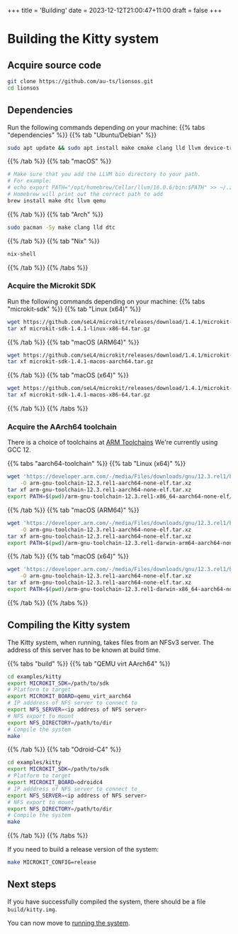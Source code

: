 +++
title = 'Building'
date = 2023-12-12T21:00:47+11:00
draft = false
+++

# Building the Kitty system

## Acquire source code

```sh
git clone https://github.com/au-ts/lionsos.git
cd lionsos
```

## Dependencies

Run the following commands depending on your machine:
{{% tabs "dependencies" %}}
{{% tab "Ubuntu/Debian" %}}
```sh
sudo apt update && sudo apt install make cmake clang lld llvm device-tree-compiler unzip git qemu-system-arm
```
{{% /tab %}}
{{% tab "macOS" %}}
```sh
# Make sure that you add the LLVM bin directory to your path.
# For example:
# echo export PATH="/opt/homebrew/Cellar/llvm/16.0.6/bin:$PATH" >> ~/.zshrc
# Homebrew will print out the correct path to add
brew install make dtc llvm qemu
```
{{% /tab %}}
{{% tab "Arch" %}}
```sh
sudo pacman -Sy make clang lld dtc
```
{{% /tab %}}
{{% tab "Nix" %}}
```sh
nix-shell
```
{{% /tab %}}
{{% /tabs %}}

### Acquire the Microkit SDK

Run the following commands depending on your machine:
{{% tabs "microkit-sdk" %}}
{{% tab "Linux (x64)" %}}

```sh
wget https://github.com/seL4/microkit/releases/download/1.4.1/microkit-sdk-1.4.1-linux-x86-64.tar.gz
tar xf microkit-sdk-1.4.1-linux-x86-64.tar.gz
```
{{% /tab %}}
{{% tab "macOS (ARM64)" %}}
```sh
wget https://github.com/seL4/microkit/releases/download/1.4.1/microkit-sdk-1.4.1-macos-aarch64.tar.gz
tar xf microkit-sdk-1.4.1-macos-aarch64.tar.gz
```
{{% /tab %}}
{{% tab "macOS (x64)" %}}
```sh
wget https://github.com/seL4/microkit/releases/download/1.4.1/microkit-sdk-1.4.1-macos-x86-64.tar.gz
tar xf microkit-sdk-1.4.1-macos-x86-64.tar.gz
```
{{% /tab %}}
{{% /tabs %}}

### Acquire the AArch64 toolchain

There is a choice of toolchains at [ARM Toolchains](https://developer.arm.com/downloads/-/arm-gnu-toolchain-downloads)
We're currently using GCC 12.

{{% tabs "aarch64-toolchain" %}}
{{% tab "Linux (x64)" %}}

```sh
wget 'https://developer.arm.com/-/media/Files/downloads/gnu/12.3.rel1/binrel/arm-gnu-toolchain-12.3.rel1-x86_64-aarch64-none-elf.tar.xz?rev=a8bbb76353aa44a69ce6b11fd560142d&hash=20124930455F791137DDEA1F0AF79B10' \
    -O arm-gnu-toolchain-12.3.rel1-aarch64-none-elf.tar.xz
tar xf arm-gnu-toolchain-12.3.rel1-aarch64-none-elf.tar.xz
export PATH=$(pwd)/arm-gnu-toolchain-12.3.rel1-x86_64-aarch64-none-elf/bin:$PATH
```
{{% /tab %}}
{{% tab "macOS (ARM64)" %}}
```sh
wget 'https://developer.arm.com/-/media/Files/downloads/gnu/12.3.rel1/binrel/arm-gnu-toolchain-12.3.rel1-darwin-arm64-aarch64-none-elf.tar.xz?rev=cc2c1d03bcfe414f82b9d5b30d3a3d0d&hash=FBA1F3807EC2AA946B3170422669D15A' \
    -O arm-gnu-toolchain-12.3.rel1-aarch64-none-elf.tar.xz
tar xf arm-gnu-toolchain-12.3.rel1-aarch64-none-elf.tar.xz
export PATH=$(pwd)/arm-gnu-toolchain-12.3.rel1-darwin-arm64-aarch64-none-elf/bin:$PATH
```
{{% /tab %}}
{{% tab "macOS (x64)" %}}
```sh
wget 'https://developer.arm.com/-/media/Files/downloads/gnu/12.3.rel1/binrel/arm-gnu-toolchain-12.3.rel1-darwin-x86_64-aarch64-none-elf.tar.xz?rev=78193d7740294ebe8dbaa671bb5011b2&hash=1DF8812C4FFB7B78C589E702CFDE4471' \
    -O arm-gnu-toolchain-12.3.rel1-aarch64-none-elf.tar.xz
tar xf arm-gnu-toolchain-12.3.rel1-aarch64-none-elf.tar.xz
export PATH=$(pwd)/arm-gnu-toolchain-12.3.rel1-darwin-x86_64-aarch64-none-elf/bin:$PATH
```
{{% /tab %}}
{{% /tabs %}}

## Compiling the Kitty system

The Kitty system, when running, takes files from an NFSv3 server.  The
address of this server has to be known at build time.

{{% tabs "build" %}}
{{% tab "QEMU virt AArch64" %}}
```sh
cd examples/kitty
export MICROKIT_SDK=/path/to/sdk
# Platform to target
export MICROKIT_BOARD=qemu_virt_aarch64
# IP adddress of NFS server to connect to
export NFS_SERVER=<ip address of NFS server>
# NFS export to mount
export NFS_DIRECTORY=/path/to/dir
# Compile the system
make
```
{{% /tab %}}
{{% tab "Odroid-C4" %}}
```sh
cd examples/kitty
export MICROKIT_SDK=/path/to/sdk
# Platform to target
export MICROKIT_BOARD=odroidc4
# IP adddress of NFS server to connect to
export NFS_SERVER=<ip address of NFS server>
# NFS export to mount
export NFS_DIRECTORY=/path/to/dir
# Compile the system
make
```
{{% /tab %}}
{{% /tabs %}}

If you need to build a release version of the system:
```sh
make MICROKIT_CONFIG=release
```

## Next steps

If you have successfully compiled the system, there should be a file
`build/kitty.img`.

You can now move to [running the system](../running).
